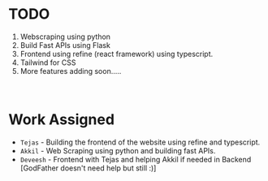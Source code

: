 # TODO

1. Webscraping using python
2. Build Fast APIs using Flask
3. Frontend using refine (react framework) using typescript.
4. Tailwind for CSS
5. More features adding soon.....

<br>

# Work Assigned

- `Tejas` - Building the frontend of the website using refine and typescript.
- `Akkil` - Web Scraping using python and building fast APIs.
- `Deveesh` - Frontend with Tejas and helping Akkil if needed in Backend [GodFather doesn't need help but still :)]
